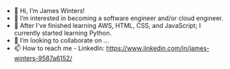- 👋 Hi, I’m James Winters!
- 👀 I’m interested in becoming a software engineer and/or cloud engineer. 
- 🌱 After I've finished learning AWS, HTML, CSS, and JavaScript; I currently started learning Python.
- 💞️ I’m looking to collaborate on ...
- 📫 How to reach me - LinkedIn: https://www.linkedin.com/in/james-winters-9587a6152/

<!---
jwinters35/jwinters35 is a ✨ special ✨ repository because its `README.md` (this file) appears on your GitHub profile.
You can click the Preview link to take a look at your changes.
--->
